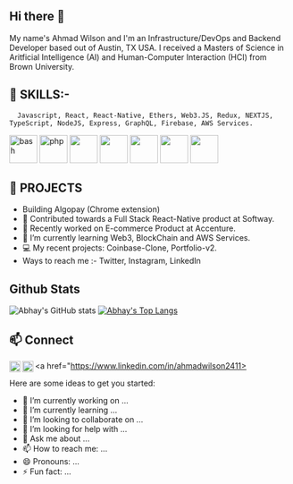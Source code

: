 ## Hi there 👋

  My name's Ahmad Wilson and I'm an Infrastructure/DevOps and Backend Developer based out of Austin, TX USA. I received a Masters of Science in Aritficial Intelligence (AI) and Human-Computer Interaction (HCI) from Brown University.


## 🌱 SKILLS:-
	  Javascript, React, React-Native, Ethers, Web3.JS, Redux, NEXTJS, TypeScript, NodeJS, Express, GraphQL, Firebase, AWS Services.
<p align="left">     
<img src="https://cdn.jsdelivr.net/gh/devicons/devicon/icons/react/react-original.svg"  alt="bash" width="50" height="50"/>
<img src="https://cdn.jsdelivr.net/gh/devicons/devicon/icons/redux/redux-original.svg" alt="php" width="50" height="50"/>
<img src="https://cdn.jsdelivr.net/gh/devicons/devicon/icons/nextjs/nextjs-original.svg" width="50" height="50"/>
<img src="https://cdn.jsdelivr.net/gh/devicons/devicon/icons/typescript/typescript-original.svg" width="50" height="50"/>
<img src="https://cdn.jsdelivr.net/gh/devicons/devicon/icons/nodejs/nodejs-original.svg" width="50" height="50" />	
<img src="https://cdn.jsdelivr.net/gh/devicons/devicon/icons/graphql/graphql-plain.svg" width="50" height="50"/>	
<img src="https://cdn.jsdelivr.net/gh/devicons/devicon/icons/amazonwebservices/amazonwebservices-original.svg" width="50" height="50" />
</p>
	

## 🔭 PROJECTS 

  * Building Algopay (Chrome extension)
  * 🔭 Contributed towards a Full Stack React-Native product at Softway.
  * 🔭 Recently worked on  E-commerce Product at Accenture.
  * 🌱 I’m currently learning Web3, BlockChain and AWS Services.
  * 💻 My recent projects: Coinbase-Clone, Portfolio-v2.
  * Ways to reach me :-  Twitter, Instagram, LinkedIn 

## Github Stats
  ![Abhay's GitHub stats](https://github-readme-stats.vercel.app/api?username=O1ahmad&show_icons=true&theme=radical)
  [![Abhay's Top Langs](https://github-readme-stats.vercel.app/api/top-langs/?username=O1ahmad&show_icons=true&theme=radical)](https://github.com/abhaydee/github-readme-stats)

   
## 📫 Connect 

  <a href="https://x.com/0xBasix"><img align="left" width=20px src="https://simpleicons.org/icons/twitter.svg"></a>
  <a href="https://www.linkedin.com/in/ahmadwilson2411><img align="left" width=20px src="https://simpleicons.org/icons/linkedin.svg"></a>

Here are some ideas to get you started:

- 🔭 I’m currently working on ...
- 🌱 I’m currently learning ...
- 👯 I’m looking to collaborate on ...
- 🤔 I’m looking for help with ...
- 💬 Ask me about ...
- 📫 How to reach me: ...
- 😄 Pronouns: ...
- ⚡ Fun fact: ...
